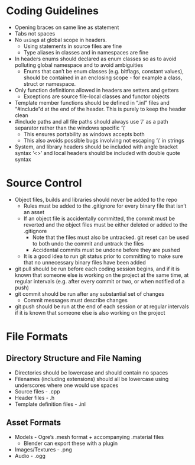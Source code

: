 Coding Guidelines
=================
- Opening braces on same line as statement
- Tabs not spaces
- No `using`s at global scope in headers. 
  - Using statements in source files are fine
  - Type aliases in classes and in namespaces are fine
- In headers enums should declared as enum classes so as to avoid polluting global namespace and to avoid ambiguities
  - Enums that can’t be enum classes (e.g. bitflags, constant values), should be contained in an enclosing scope - for example a class, struct or namespace.
- Only function definitions allowed in headers are setters and getters
  - Exceptions are source file-local classes and functor objects
- Template member functions should be defined in “.inl” files and “#include”d at the end of the header. This is purely to keep the header clean
- #include paths and all file paths should always use ‘/’ as a path separator rather than the windows specific ‘\’
  - This ensures portability as windows accepts both
  - This also avoids possible bugs involving not escaping ‘\’ in strings
- System, and library headers should be included with angle bracket syntax ‘<>’ and local headers should be included with double quote syntax

Source Control
==============
- Object files, builds and libraries should never be added to the repo
  - Rules must be added to the .gitignore for every binary file that isn’t an asset
  - If an object file is accidentally committed, the commit must be reverted and the object files must be either deleted or added to the .gitignore
    - Note that the files must also be untracked. git reset can be used to both undo the commit and untrack the files
    - Accidental commits must be undone before they are pushed
  - It is a good idea to run git status prior to committing to make sure that no unnecessary binary files have been added
- git pull should be run before each coding session begins, and if it is known that someone else is working on the project at the same time, at regular intervals (e.g. after every commit or two, or when notified of a push)
- git commit should be run after any substantial set of changes
  - Commit messages must describe changes
- git push should be run at the end of each session or at regular intervals if it is known that someone else is also working on the project

File Formats
============
Directory Structure and File Naming 
-----------------------------------
- Directories should be lowercase and should contain no spaces
- Filenames (including extensions) should all be lowercase using underscores where one would use spaces
- Source files - .cpp
- Header files - .h
- Template definition files - .inl

Asset Formats
-------------
- Models - Ogre’s .mesh format + accompanying .material files
  - Blender can export these with a plugin
- Images/Textures - .png
- Audio - .ogg
